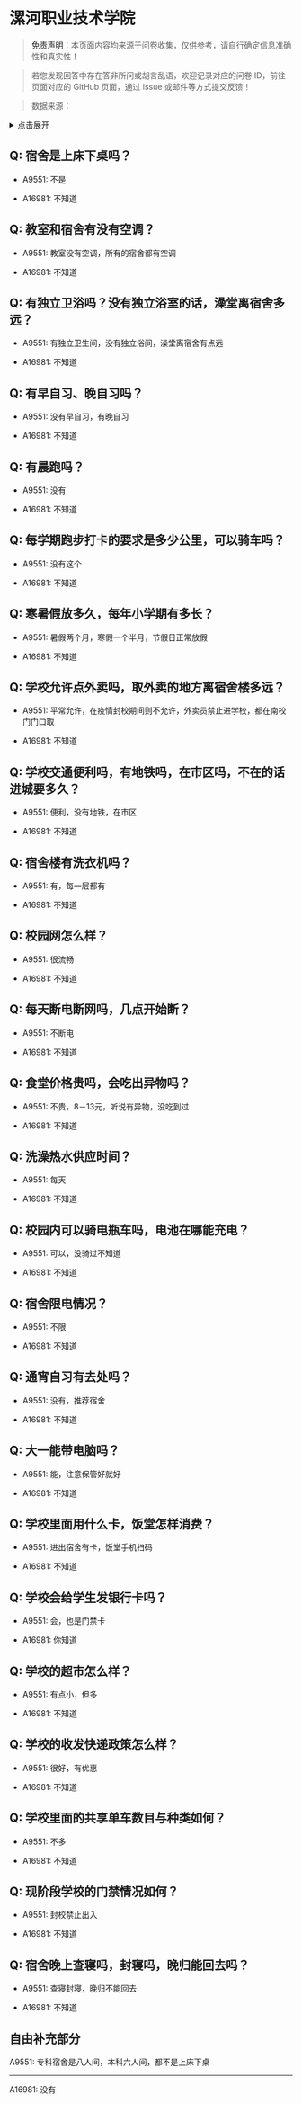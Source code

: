 # 漯河职业技术学院

> [免责声明](https://colleges.chat/#_3)：本页面内容均来源于问卷收集，仅供参考，请自行确定信息准确性和真实性！

> 若您发现回答中存在答非所问或胡言乱语，欢迎记录对应的问卷 ID，前往页面对应的 GitHub 页面，通过 issue 或邮件等方式提交反馈！

> 数据来源：

<details><summary>点击展开</summary>
<ul>
<li>A9551: 匿名 (2022 年 06 月)</li>
<li>A16981: 匿名 (2023 年 03 月)</li>
</ul>
</details>

## Q: 宿舍是上床下桌吗？

- A9551: 不是

- A16981: 不知道

## Q: 教室和宿舍有没有空调？

- A9551: 教室没有空调，所有的宿舍都有空调

- A16981: 不知道

## Q: 有独立卫浴吗？没有独立浴室的话，澡堂离宿舍多远？

- A9551: 有独立卫生间，没有独立浴间，澡堂离宿舍有点远

- A16981: 不知道

## Q: 有早自习、晚自习吗？

- A9551: 没有早自习，有晚自习

- A16981: 不知道

## Q: 有晨跑吗？

- A9551: 没有

- A16981: 不知道

## Q: 每学期跑步打卡的要求是多少公里，可以骑车吗？

- A9551: 没有这个

- A16981: 不知道

## Q: 寒暑假放多久，每年小学期有多长？

- A9551: 暑假两个月，寒假一个半月，节假日正常放假

- A16981: 不知道

## Q: 学校允许点外卖吗，取外卖的地方离宿舍楼多远？

- A9551: 平常允许，在疫情封校期间则不允许，外卖员禁止进学校，都在南校门门口取

- A16981: 不知道

## Q: 学校交通便利吗，有地铁吗，在市区吗，不在的话进城要多久？

- A9551: 便利，没有地铁，在市区

- A16981: 不知道

## Q: 宿舍楼有洗衣机吗？

- A9551: 有，每一层都有

- A16981: 不知道

## Q: 校园网怎么样？

- A9551: 很流畅

- A16981: 不知道

## Q: 每天断电断网吗，几点开始断？

- A9551: 不断电

- A16981: 不知道

## Q: 食堂价格贵吗，会吃出异物吗？

- A9551: 不贵，8－13元，听说有异物，没吃到过

- A16981: 不知道

## Q: 洗澡热水供应时间？

- A9551: 每天

- A16981: 不知道

## Q: 校园内可以骑电瓶车吗，电池在哪能充电？

- A9551: 可以，没骑过不知道

- A16981: 不知道

## Q: 宿舍限电情况？

- A9551: 不限

- A16981: 不知道

## Q: 通宵自习有去处吗？

- A9551: 没有，推荐宿舍

- A16981: 不知道

## Q: 大一能带电脑吗？

- A9551: 能，注意保管好就好

- A16981: 不知道

## Q: 学校里面用什么卡，饭堂怎样消费？

- A9551: 进出宿舍有卡，饭堂手机扫码

- A16981: 不知道

## Q: 学校会给学生发银行卡吗？

- A9551: 会，也是门禁卡

- A16981: 你知道

## Q: 学校的超市怎么样？

- A9551: 有点小，但多

- A16981: 不知道

## Q: 学校的收发快递政策怎么样？

- A9551: 很好，有优惠

- A16981: 不知道

## Q: 学校里面的共享单车数目与种类如何？

- A9551: 不多

- A16981: 不知道

## Q: 现阶段学校的门禁情况如何？

- A9551: 封校禁止出入

- A16981: 不知道

## Q: 宿舍晚上查寝吗，封寝吗，晚归能回去吗？

- A9551: 查寝封寝，晚归不能回去

- A16981: 不知道

## 自由补充部分

A9551: 专科宿舍是八人间，本科六人间，都不是上床下桌

***

A16981: 没有